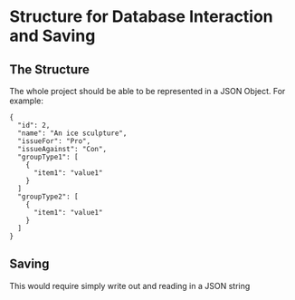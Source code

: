 # Structure for Database Interaction and Saving

## The Structure

The whole project should be able to be represented in a JSON Object. For example:

```
{
  "id": 2,
  "name": "An ice sculpture",
  "issueFor": "Pro",
  "issueAgainst": "Con",
  "groupType1": [
    {
      "item1": "value1"
    }
  ]
  "groupType2": [
    {
      "item1": "value1"
    }
  ]
}
```

## Saving

This would require simply write out and reading in a JSON string